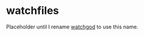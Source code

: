 # watchfiles

Placeholder until I rename [watchgod](https://pypi.org/project/watchgod/) to use this name.

